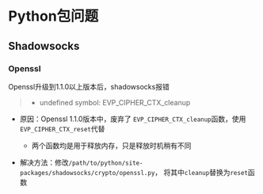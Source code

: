 #	Python包问题

##	Shadowsocks

### Openssl

Openssl升级到1.1.0以上版本后，shadowsocks报错

> - undefined symbol: EVP_CIPHER_CTX_cleanup

-	原因：Openssl 1.1.0版本中，废弃了
	`EVP_CIPHER_CTX_cleanup`函数，使用
	`EVP_CIPHER_CTX_reset`代替

	-	两个函数均是用于释放内存，只是释放时机稍有不同

-	解决方法：修改`/path/to/python/site-packages/shadowsocks/crypto/openssl.py`，
	将其中`cleanup`替换为`reset`函数
